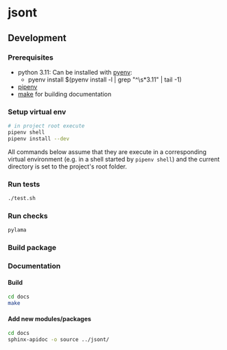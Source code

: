 # jsont

## Development

### Prerequisites

- python 3.11:
  Can be installed with [pyenv](https://github.com/pyenv/pyenv):
    - pyenv install $(pyenv install -l | grep "^\s*3.11" | tail -1)
- [pipenv](https://pipenv.pypa.io/en/latest/)
- [make](https://www.gnu.org/software/make/) for building documentation

### Setup virtual env

```bash
# in project root execute
pipenv shell
pipenv install --dev
```

All commands below assume that they are execute in a corresponding
virtual environment (e.g. in a shell started by `pipenv shell`) and the
current directory is set to the project's root folder.

### Run tests

```bash
./test.sh
```

### Run checks

```bash
pylama
```

### Build package

### Documentation

#### Build

```bash
cd docs
make
```

#### Add new modules/packages

```bash
cd docs
sphinx-apidoc -o source ../jsont/
```




